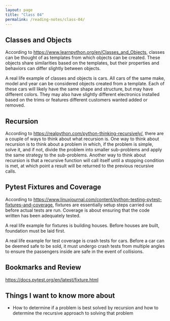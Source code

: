 ```yaml
---
layout: page
title: "Class 04"
permalink: /reading-notes/class-04/
---
```


## Classes and Objects

According to <https://www.learnpython.org/en/Classes_and_Objects>, classes can be thought of as templates from which objects can be created. These objects share similarities based on the templates, but their properties and behaviors can differ slightly between objects.

A real life example of classes and objects is cars. All cars of the same make, model and year can be considered objects created from a template. Each of these cars will likely have the same shape and structure, but may have different colors. They may also have slightly different electronics installed based on the trims or features different customers wanted added or removed.

## Recursion

According to <https://realpython.com/python-thinking-recursively/>, there are a couple of ways to think about what recursion is. One way to think about recursion is to think about a problem in which, if the problem is simple, solve it, and if not, divide the problem into smaller sub-problems and apply the same strategy to the sub-problems. Another way to think about recursion is that a recursive function will call itself until a stopping condition is met, at which point a result will be returned to the previous recursive calls.

## Pytest Fixtures and Coverage

According to <https://www.linuxjournal.com/content/python-testing-pytest-fixtures-and-coverage>, fixtures are essentially setup steps carried out before actual tests are run. Coverage is about ensuring that the code written has been adequately tested.

A real life example for fixtures is building houses. Before houses are built, foundation must be laid first.

A real life example for test coverage is crash tests for cars. Before a car can be deemed safe to be sold, it must undergo crash tests from multiple angles to ensure the passengers inside are safe in the event of collisions.

## Bookmarks and Review

<https://docs.pytest.org/en/latest/fixture.html>

## Things I want to know more about

- How to determine if a problem is best solved by recursion and how to determine the recursive approach to solving that problem
